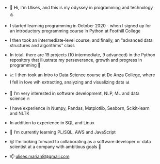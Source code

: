 - 👋 Hi, I'm Ulises, and this is my odyssey in programming and technology :sailboat:
- I started learning programming in October 2020 - when I signed up for an introductory programming course in Python at Foothill College
- I then took an intermediate-level course, and finally, an "advanced data structures and algorithms" class
- In total, there are 19 projects (10 intermediate, 9 advanced) in the Python repository that illustrate my perseverance, growth and progress in programming :muscle:

- :chart_with_upwards_trend: I then took an Intro to Data Science course at De Anza College, where I fell in love wih extracting, analyzing and visualizing data :bar_chart: 
 
- 👀 I’m very interested in software development, NLP, ML and data science :fire:
- I have experience in Numpy, Pandas, Matplotlib, Seaborn, Scikit-learn and NLTK
- In addition to experience in SQL and Linux
- 🌱 I’m currently learning PL/SQL, AWS and JavaScript
- :smiley: I’m looking forward to collaborating as a software developer or data scientist at a company with ambitious goals :rocket: 
- 📫 ulises.marian8@gmail.com
